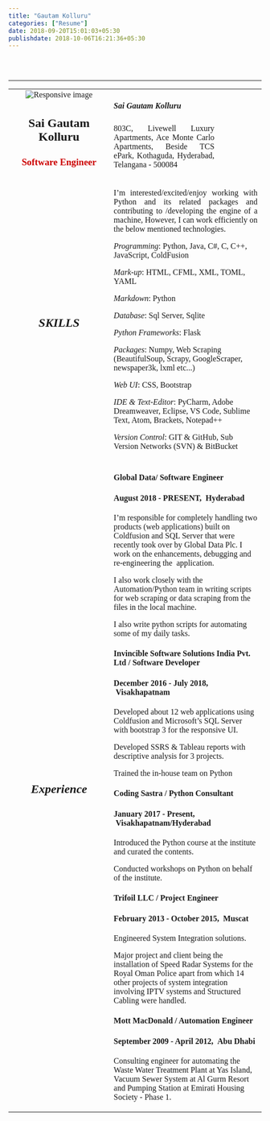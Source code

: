 ```yaml
---
title: "Gautam Kolluru"
categories: ["Resume"]
date: 2018-09-20T15:01:03+05:30
publishdate: 2018-10-06T16:21:36+05:30
---
```

##
<head>
    <link type="stylesheet" src="https://fonts.googleapis.com/css?family=Open+Sans"/>
</head>
<table style="font-family:Lota">
    <tr>
        <td style="width:40%">
            <center>
                <img class="img-circle" src="{{ .Site.BaseURL }}img/{{ .Site.Params.avatar }}" alt="Responsive image">
            </center>
            <h2 style="text-align:center">Sai Gautam Kolluru</h2>
            <h3 style="color:#cc0000;text-align:center">Software Engineer</h3>
        </td>
        <td style="width:60%">
            <h5>Sai Gautam Kolluru</h5>
            <p style="width:70%;font:10px;font-family:Lota;text-align:justify">
                803C, Livewell Luxury Apartments,
                Ace Monte Carlo Apartments,
                Beside TCS ePark,
                Kothaguda, Hyderabad, Telangana - 500084
            </p>
        </td>
    </tr>
    <br>
    <hr>
    <tr style="border">
        <td style="width:40%">
            <h2 style="text-align:center"><i><b>SKILLS</b></i></h2>
        </td>
        <td style="width:60%">
            <p style="font:10px;text-align:justify">
                I’m interested/excited/enjoy working with Python and its related packages and contributing to /developing the engine of a machine, However, I can work efficiently on the below mentioned technologies.
            </p>
            <p>
                <i>Programming</i>: Python, Java, C#, C, C++, JavaScript, ColdFusion
            </p>
            <p>
                <i>Mark-up</i>: HTML, CFML, XML, TOML, YAML
            </p>
            <p>
                <i>Markdown</i>: Python
            </p>
            <p>
                <i>Database</i>: Sql Server, Sqlite
            </p>
            <p>
                <i>Python Frameworks</i>: Flask
            </p>
            <p>
                <i>Packages</i>: Numpy, Web Scraping (BeautifulSoup, Scrapy, GoogleScraper, newspaper3k, lxml etc...)
            </p>
            <p>
                <i>Web UI</i>: CSS, Bootstrap
            </p>
            <p>
                <i>IDE & Text-Editor</i>: PyCharm, Adobe Dreamweaver, Eclipse, VS Code, Sublime Text, Atom, Brackets, Notepad++
            </p>
            <p>
                <i>Version Control</i>: <a href:"https://github.com/" style="mouse:pointer">GIT & GitHub</a>, Sub Version Networks (SVN) & <a href:"https://bitbucket.org/">BitBucket</a>
            </p>
        </td>
    </tr>
    <tr style="border">
        <td style="width:40%">
            <h2 style="text-align:center"><i><b>Experience</b></i></h2>
        </td>
        <td style="width:60%">
            <h4 class="c4" id="h.y1q60llsp3ln"><span>Global Data</span><span class="c6">/ </span><span class="c27">Software Engineer</span></h4>
            <h4 class="c3" id="h.80m0megl6m3e"><span>August</span><span class="c5">&nbsp;20</span><span>18</span><span class="c5">&nbsp;- PRESENT, &nbsp;</span><span>Hyderabad</span></h4>
            <p class="c0"><span class="c8">I&rsquo;m responsible for completely handling two products (web applications) built on Coldfusion and SQL Server that were recently took over by Global Data Plc</span><span class="c29 c8 c27">. I work on the enhancements</span><span class="c7">, debugging and re-engineering the &nbsp;application.</span></p><p class="c0"><span class="c7">I also work closely with the Automation/Python team in writing scripts for web scraping or data scraping from the files in the local machine.</span></p><p class="c0"><span class="c7">I also write python scripts for automating some of my daily tasks.</span></p><h4 class="c20" id="h.jx2g99olagu3"><span>Invincible Software Solutions India Pvt. Ltd</span><span class="c6">&nbsp;/ </span><span class="c27">Software Developer</span></h4><h4 class="c3" id="h.qapvr1v5dben"><span>December</span><span class="c5">&nbsp;20</span><span>16</span><span class="c5">&nbsp;- </span><span>July</span><span class="c5">&nbsp;20</span><span>18</span><span class="c5">, &nbsp;</span><span>Visakhapatnam</span></h4><p class="c31"><span class="c8">Developed about 12 web applications using Coldfusion and Microsoft&rsquo;s SQL Server with bootstrap 3 for the responsive UI</span><span class="c7">.</span></p><p class="c31"><span class="c7">Developed SSRS &amp; Tableau reports with descriptive analysis for 3 projects.</span></p><p class="c31"><span class="c8">Trained the in-house team on Python</span><span class="c7">&nbsp;</span></p><h4 class="c20" id="h.bzmuwmfhy523"><span>Coding Sastra</span><span class="c6">&nbsp;/ </span><span class="c27">Python Consultant</span></h4><h4 class="c3" id="h.aoj1792hs637"><span>January</span><span class="c5">&nbsp;20</span><span>17</span><span class="c5">&nbsp;- </span><span>Present</span><span class="c5">, &nbsp;</span><span>Visakhapatnam/Hyderabad</span></h4><p class="c0"><span class="c8">Introduced the Python course at the institute and curated the contents</span><span class="c8 c27 c29">.</span></p><p class="c0"><span class="c7">Conducted workshops on Python on behalf of the institute.</span></p><h4 class="c20" id="h.4pswr28jwzy"><span>Trifoil LLC / </span><span class="c16 c6">Project Engineer</span></h4><h4 class="c3" id="h.543r953q2abo"><span class="c23 c30">February 2013 - October 2015, &nbsp;Muscat</span></h4><p class="c0"><span class="c7">Engineered System Integration solutions.</span></p><p class="c0"><span class="c7">Major project and client being the installation of Speed Radar Systems for the Royal Oman Police apart from which 14 other projects of system integration involving IPTV systems and Structured Cabling were handled.</span></p><h4 class="c20" id="h.18ebeqlvwosj"><span>Mott MacDonald / </span><span class="c23 c24">Automation Engineer</span></h4><h4 class="c3" id="h.de8v7edrdhnh"><span class="c23 c30">September 2009 - April 2012, &nbsp;Abu Dhabi</span></h4><p class="c0"><span class="c7">Consulting engineer for automating the Waste Water Treatment Plant at Yas Island, Vacuum Sewer System at Al Gurm Resort and Pumping Station at Emirati Housing Society - Phase 1. </span></p>
        </td>
    </tr>
</table>